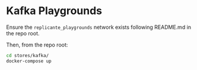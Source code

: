 Kafka Playgrounds
=================
Ensure the `replicante_playgrounds` network exists following README.md in the repo root.

Then, from the repo root:
```bash
cd stores/kafka/
docker-compose up
```
